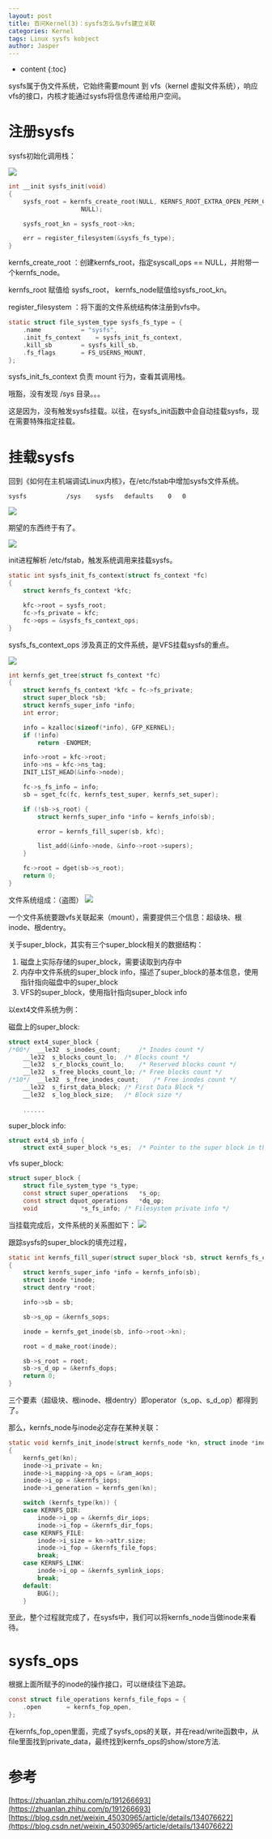 ```yaml
---
layout: post
title: 百问Kernel(3)：sysfs怎么与vfs建立关联
categories: Kernel 
tags: Linux sysfs kobject
author: Jasper
---
```


* content
{:toc}

sysfs属于伪文件系统，它始终需要mount 到 vfs（kernel 虚拟文件系统），响应vfs的接口，内核才能通过sysfs将信息传递给用户空间。




# 注册sysfs

sysfs初始化调用栈：

![](/images/Linux/003-vfs-sysfs-01.png)

```c
int __init sysfs_init(void)
{
	sysfs_root = kernfs_create_root(NULL, KERNFS_ROOT_EXTRA_OPEN_PERM_CHECK,
					NULL);

	sysfs_root_kn = sysfs_root->kn;

	err = register_filesystem(&sysfs_fs_type);
}
```

kernfs_create_root ：创建kernfs_root，指定syscall_ops == NULL，并附带一个kernfs_node。

kernfs_root 赋值给 sysfs_root， kernfs_node赋值给sysfs_root_kn。

register_filesystem ：将下面的文件系统结构体注册到vfs中。

```c
static struct file_system_type sysfs_fs_type = {
	.name			= "sysfs",
	.init_fs_context	= sysfs_init_fs_context,
	.kill_sb		= sysfs_kill_sb,
	.fs_flags		= FS_USERNS_MOUNT,
};
```

sysfs_init_fs_context 负责 mount 行为，查看其调用栈。

哦豁，没有发现 /sys 目录。。。

这是因为，没有触发sysfs挂载。以往，在sysfs_init函数中会自动挂载sysfs，现在需要特殊指定挂载。

# 挂载sysfs

回到《如何在主机端调试Linux内核》，在/etc/fstab中增加sysfs文件系统。

`sysfs           /sys    sysfs   defaults    0   0`

![](/images/Linux/003-vfs-sysfs-02.png)

期望的东西终于有了。

![](/images/Linux/003-vfs-sysfs-03.png)

init进程解析 /etc/fstab，触发系统调用来挂载sysfs。

```c
static int sysfs_init_fs_context(struct fs_context *fc)
{
	struct kernfs_fs_context *kfc;

	kfc->root = sysfs_root;
	fc->fs_private = kfc;
	fc->ops = &sysfs_fs_context_ops;
}
```

sysfs_fs_context_ops 涉及真正的文件系统，是VFS挂载sysfs的重点。

![](/images/Linux/003-vfs-sysfs-04.png)

```c
int kernfs_get_tree(struct fs_context *fc)
{
	struct kernfs_fs_context *kfc = fc->fs_private;
	struct super_block *sb;
	struct kernfs_super_info *info;
	int error;

	info = kzalloc(sizeof(*info), GFP_KERNEL);
	if (!info)
		return -ENOMEM;

	info->root = kfc->root;
	info->ns = kfc->ns_tag;
	INIT_LIST_HEAD(&info->node);

	fc->s_fs_info = info;
	sb = sget_fc(fc, kernfs_test_super, kernfs_set_super);

	if (!sb->s_root) {
		struct kernfs_super_info *info = kernfs_info(sb);

		error = kernfs_fill_super(sb, kfc);

		list_add(&info->node, &info->root->supers);
	}

	fc->root = dget(sb->s_root);
	return 0;
}
```

文件系统组成：（盗图）
![](/images/Linux/003-vfs-sysfs-05.png)

一个文件系统要跟vfs关联起来（mount），需要提供三个信息：超级块、根inode、根dentry。

关于super_block，其实有三个super_block相关的数据结构：
1. 磁盘上实际存储的super_block，需要读取到内存中
2. 内存中文件系统的super_block info，描述了super_block的基本信息，使用指针指向磁盘中的super_block
3. VFS的super_block，使用指针指向super_block info

以ext4文件系统为例：

磁盘上的super_block:
```c
struct ext4_super_block {
/*00*/	__le32	s_inodes_count;		/* Inodes count */
	__le32	s_blocks_count_lo;	/* Blocks count */
	__le32	s_r_blocks_count_lo;	/* Reserved blocks count */
	__le32	s_free_blocks_count_lo;	/* Free blocks count */
/*10*/	__le32	s_free_inodes_count;	/* Free inodes count */
	__le32	s_first_data_block;	/* First Data Block */
	__le32	s_log_block_size;	/* Block size */
	
	......
```

super_block info:
```c
struct ext4_sb_info {
	struct ext4_super_block *s_es;	/* Pointer to the super block in the buffer */
```

vfs super_block:
```c
struct super_block {
	struct file_system_type	*s_type;
	const struct super_operations	*s_op;
	const struct dquot_operations	*dq_op;
	void			*s_fs_info;	/* Filesystem private info */
```

当挂载完成后，文件系统的关系图如下：
![](/images/Linux/003-vfs-sysfs-06.png)

跟踪sysfs的super_block的填充过程，

```c
static int kernfs_fill_super(struct super_block *sb, struct kernfs_fs_context *kfc)
{
	struct kernfs_super_info *info = kernfs_info(sb);
	struct inode *inode;
	struct dentry *root;

	info->sb = sb;

	sb->s_op = &kernfs_sops;

	inode = kernfs_get_inode(sb, info->root->kn);

	root = d_make_root(inode);

	sb->s_root = root;
	sb->s_d_op = &kernfs_dops;
	return 0;
}
```

三个要素（超级块、根inode、根dentry）即operator（s_op、s_d_op）都得到了。

那么，kernfs_node与inode必定存在某种关联：

```c
static void kernfs_init_inode(struct kernfs_node *kn, struct inode *inode)
{
	kernfs_get(kn);
	inode->i_private = kn;
	inode->i_mapping->a_ops = &ram_aops;
	inode->i_op = &kernfs_iops;
	inode->i_generation = kernfs_gen(kn);

	switch (kernfs_type(kn)) {
	case KERNFS_DIR:
		inode->i_op = &kernfs_dir_iops;
		inode->i_fop = &kernfs_dir_fops;
	case KERNFS_FILE:
		inode->i_size = kn->attr.size;
		inode->i_fop = &kernfs_file_fops;
		break;
	case KERNFS_LINK:
		inode->i_op = &kernfs_symlink_iops;
		break;
	default:
		BUG();
	}
```

至此，整个过程就完成了，在sysfs中，我们可以将kernfs_node当做inode来看待。

# sysfs_ops

根据上面所赋予的inode的操作接口，可以继续往下追踪。

```c
const struct file_operations kernfs_file_fops = {
	.open		= kernfs_fop_open,
};
```

在kernfs_fop_open里面，完成了sysfs_ops的关联，并在read/write函数中，从file里面找到private_data，最终找到kernfs_ops的show/store方法.

# 参考

[https://zhuanlan.zhihu.com/p/191266693](https://zhuanlan.zhihu.com/p/191266693)  
[https://blog.csdn.net/weixin_45030965/article/details/134076622](https://blog.csdn.net/weixin_45030965/article/details/134076622)
